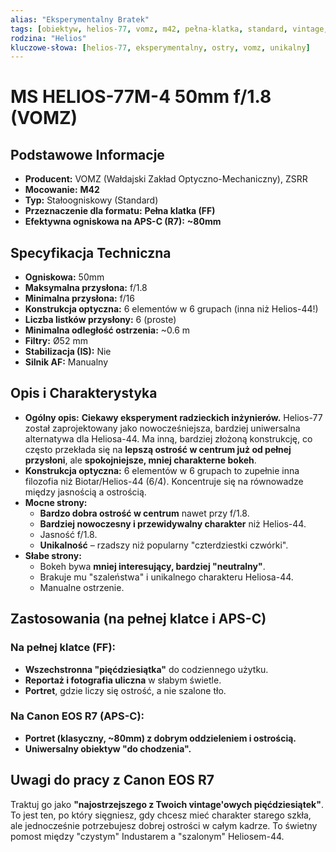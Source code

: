 ```yaml
---
alias: "Eksperymentalny Bratek"
tags: [obiektyw, helios-77, vomz, m42, pełna-klatka, standard, vintage, manualny]
rodzina: "Helios"
kluczowe-słowa: [helios-77, eksperymentalny, ostry, vomz, unikalny]
---
```


# MS HELIOS-77M-4 50mm f/1.8 (VOMZ)

## Podstawowe Informacje
- **Producent:** VOMZ (Wałdajski Zakład Optyczno-Mechaniczny), ZSRR
- **Mocowanie:** **M42**
- **Typ:** Stałoogniskowy (Standard)
- **Przeznaczenie dla formatu:** **Pełna klatka (FF)**
- **Efektywna ogniskowa na APS-C (R7):** **~80mm**

## Specyfikacja Techniczna
- **Ogniskowa:** 50mm
- **Maksymalna przysłona:** f/1.8
- **Minimalna przysłona:** f/16
- **Konstrukcja optyczna:** 6 elementów w 6 grupach (inna niż Helios-44!)
- **Liczba listków przysłony:** 6 (proste)
- **Minimalna odległość ostrzenia:** ~0.6 m
- **Filtry:** Ø52 mm
- **Stabilizacja (IS):** Nie
- **Silnik AF:** Manualny

## Opis i Charakterystyka
- **Ogólny opis:** **Ciekawy eksperyment radzieckich inżynierów.** Helios-77 został zaprojektowany jako nowocześniejsza, bardziej uniwersalna alternatywa dla Heliosa-44. Ma inną, bardziej złożoną konstrukcję, co często przekłada się na **lepszą ostrość w centrum już od pełnej przysłoni**, ale **spokojniejsze, mniej charakterne bokeh**.
- **Konstrukcja optyczna:** 6 elementów w 6 grupach to zupełnie inna filozofia niż Biotar/Helios-44 (6/4). Koncentruje się na równowadze między jasnością a ostrością.
- **Mocne strony:**
    - **Bardzo dobra ostrość w centrum** nawet przy f/1.8.
    - **Bardziej nowoczesny i przewidywalny charakter** niż Helios-44.
    - Jasność f/1.8.
    - **Unikalność** – rzadszy niż popularny "czterdziestki czwórki".
- **Słabe strony:**
    - Bokeh bywa **mniej interesujący, bardziej "neutralny"**.
    - Brakuje mu "szaleństwa" i unikalnego charakteru Heliosa-44.
    - Manualne ostrzenie.

## Zastosowania (na pełnej klatce i APS-C)
### Na pełnej klatce (FF):
- **Wszechstronna "pięćdziesiątka"** do codziennego użytku.
- **Reportaż i fotografia uliczna** w słabym świetle.
- **Portret**, gdzie liczy się ostrość, a nie szalone tło.

### Na Canon EOS R7 (APS-C):
- **Portret (klasyczny, ~80mm) z dobrym oddzieleniem i ostrością.**
- **Uniwersalny obiektyw "do chodzenia".**

## Uwagi do pracy z Canon EOS R7
Traktuj go jako **"najostrzejszego z Twoich vintage'owych pięćdziesiątek"**. To jest ten, po który sięgniesz, gdy chcesz mieć charakter starego szkła, ale jednocześnie potrzebujesz dobrej ostrości w całym kadrze. To świetny pomost między "czystym" Industarem a "szalonym" Heliosem-44.